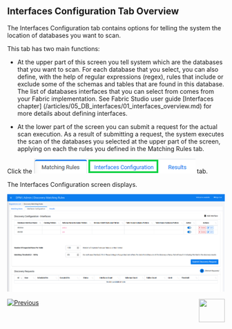 ## Interfaces Configuration Tab Overview

The Interfaces Configuration tab contains options for telling the system the location of databases you want to scan. 

This tab has two main functions: 

- At the upper part of this screen you tell system which are the databases that you want to scan. For each database that you select, you can also define, with the help of regular expressions (regex), rules that include or exclude some of the schemas and tables that are found in this database. The list of databases interfaces that you can select from comes from your Fabric implementation. See Fabric Studio user guide [Interfaces chapter] (/articles/05_DB_interfaces/01_interfaces_overview.md) for more details about defining interfaces.  

- At the lower part of the screen you can submit a request for the actual scan execution. As a result of submitting a request, the system executes the scan of the databases you selected at the upper part of the screen, applying on each the rules you defined in the Matching Rules tab.


Click the ![image](../images/Figure_89_Discovery_InterfacesTab.png) tab. 

The Interfaces Configuration screen displays.

![image](../images/Figure_79_Discovery_InterfacesTab.png)



[![Previous](/articles/DPM/images/Previous.png)]( /articles/DPM/02_Admin_Module/15_4_Discovery_Create_New_Matching_Rule.md)[<img align="right" width="60" height="54" src="/articles/DPM/images/Next.png">](/articles/DPM/02_Admin_Module/15_6_Discovery_Create_New_Interface.md)
